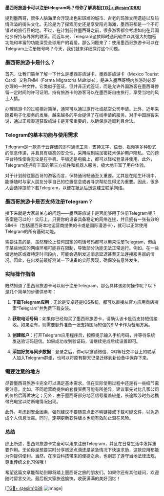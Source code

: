 **墨西哥旅游卡可以注册telegram吗？带你了解真相[[TG💪+ @esim1088](https://t.me/s/esim1088)]**

提到墨西哥，很多人脑海里会浮现出色彩斑斓的城市、古老的玛雅文明遗迹以及热情洋溢的街头文化。无论是为了探索历史还是享受阳光海滩，墨西哥都是一个不可错过的旅行目的地。不过，在计划前往墨西哥之前，很多游客都会考虑如何在异国他乡保持与外界的联系。而近年来，Telegram这款即时通讯软件以其强大的加密功能和丰富的功能深受全球用户的喜爱。那么问题来了：使用墨西哥旅游卡可以在Telegram上注册账号吗？今天，我们就来详细探讨这个问题。

### 墨西哥旅游卡是什么？

首先，让我们简单了解一下什么是墨西哥旅游卡。墨西哥旅游卡（Mexico Tourist Card）又称FMM（Forma Migratoria Múltiple），是进入墨西哥境内旅游时必须办理的一种文件。它类似于签证，但并非正式签证，而是允许外国游客在墨西哥停留一定时间的许可证明。持有旅游卡的游客可以在墨西哥自由旅行，享受当地的风土人情。

办理旅游卡的过程相对简单，通常可以通过旅行社或航空公司申请。此外，近年来随着电子化服务的发展，越来越多的平台提供了在线申请的服务。对于中国游客来说，通过正规渠道获取旅游卡是非常重要的，以确保旅途顺利且合法。

### Telegram的基本功能与使用需求

Telegram是一款基于云存储的即时通讯工具，支持文字、语音、视频等多种形式的信息传递，并且具有极高的安全性，采用端到端加密技术保护用户隐私。它的跨平台特性使得无论是在手机、平板还是电脑上，都可以轻松登录并使用。此外，Telegram还拥有丰富的第三方插件和机器人服务，极大地丰富了用户体验。

对于计划前往墨西哥的游客而言，保持通讯畅通至关重要。尤其是在陌生环境中，能够随时与家人朋友分享自己的位置信息或者寻求帮助显得尤为重要。因此，很多人会选择提前下载Telegram，以便在抵达后迅速建立联系网络。

### 墨西哥旅游卡是否支持注册Telegram？

接下来就是大家最关心的问题——墨西哥旅游卡是否能够用于注册Telegram呢？答案是可以的！实际上，只要你的设备具备稳定的网络连接，并且拥有一张有效的SIM卡（包括墨西哥本地运营商提供的卡或是国际漫游卡），就可以正常使用Telegram的所有基础功能。

需要注意的是，虽然理论上任何国家的电话号码都可以用来注册Telegram，但由于某些地区的网络环境可能存在限制，导致部分功能无法正常运行。例如，在一些偏远地区或者特定时间段内，可能会遇到发送消息延迟甚至无法连接服务器的情况。因此，在出发前最好测试一下设备的实际表现，确保没有意外发生。

### 实际操作指南

既然知道了墨西哥旅游卡可以用于注册Telegram，那么具体该如何操作呢？以下是几个简单的步骤供参考：

1. **下载Telegram应用**：无论是安卓还是iOS系统，都可以直接从官方应用商店搜索“Telegram”并免费下载安装。
   
2. **获取电话号码**：如果你已经购买了墨西哥旅游卡，请确认该卡是否支持短信接收。如果没有，则需要额外准备一张支持国际短信的SIM卡作为备用方案。

3. **创建账户**：打开Telegram应用程序后，按照提示输入手机号码，并等待系统发送验证码短信。如果成功收到验证码，请继续完成后续设置即可。

4. **添加好友与同步数据**：登录之后，你可以邀请微信、QQ等社交平台上的联系人加入Telegram群组，也可以将原有聊天记录迁移到新设备中保存下来。

### 需要注意的地方

尽管墨西哥旅游卡完全可以满足基本需求，但在实际使用过程中还是有一些细节需要注意。比如，不同运营商提供的套餐资费可能有所差异，建议事先对比几家公司的价格后再做决定；另外，由于墨西哥部分地区信号覆盖较差，长途跋涉时务必携带充电宝以防断电情况出现。

此外，考虑到安全因素，强烈建议不要随意点击不明链接或下载可疑文件，以免造成个人信息泄露。同时，定期更新软件版本也能有效防止潜在风险。

### 总结

综上所述，墨西哥旅游卡完全可以用来注册Telegram，并且在日常生活中发挥重要作用。无论你是想要实时分享旅途点滴还是紧急情况下快速求助，这款应用都能为你提供便利。当然，在享受科技带来的便捷之余，也别忘了遵守当地法律法规，尊重传统文化习俗哦！

希望这篇文章能帮助到即将踏上墨西哥之旅的朋友们。如果你还有其他疑问，欢迎随时留言交流。最后祝大家旅途愉快，收获满满的美好回忆！

[[TG💪+ @esim1088](https://t.me/s/esim1088) ![Image](https://i.postimg.cc/4NQfJmqS/Snipaste-2025-05-13-00-14-12.png)]